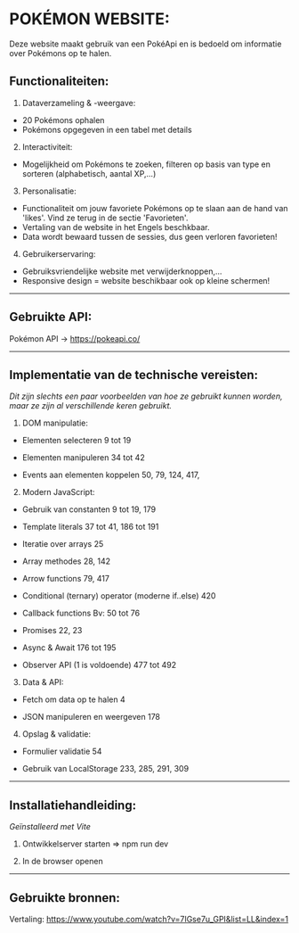 # POKÉMON WEBSITE:

Deze website maakt gebruik van een PokéApi en is bedoeld om informatie over Pokémons op te halen.

## Functionaliteiten:

1. Dataverzameling & -weergave: 
  - 20 Pokémons ophalen
  - Pokémons opgegeven in een tabel met details

2. Interactiviteit:
  - Mogelijkheid om Pokémons te zoeken, filteren op basis van type en sorteren (alphabetisch, aantal XP,...)

3. Personalisatie: 
  - Functionaliteit om jouw favoriete Pokémons op te slaan aan de hand van 'likes'. Vind ze terug in de sectie 'Favorieten'.
  - Vertaling van de website in het Engels beschkbaar.
  - Data wordt bewaard tussen de sessies, dus geen verloren favorieten!

4. Gebruikerservaring: 
  - Gebruiksvriendelijke website met verwijderknoppen,... 
  - Responsive design = website beschikbaar ook op kleine schermen!

****

## Gebruikte API:

Pokémon API -> https://pokeapi.co/
****

## Implementatie van de technische vereisten:
*Dit zijn slechts een paar voorbeelden van hoe ze gebruikt kunnen worden, maar ze zijn al verschillende keren gebruikt.*

1. DOM manipulatie:  
  - Elementen selecteren 
    9 tot 19

  - Elementen manipuleren 
    34 tot 42

  - Events aan elementen koppelen 
    50, 79, 124, 417, 

2. Modern JavaScript:  
  - Gebruik van constanten 
    9 tot 19, 179

  - Template literals 
    37 tot 41, 186 tot 191

  - Iteratie over arrays 
    25

  - Array methodes 
    28, 142

  - Arrow functions 
    79, 417

  - Conditional (ternary) operator (moderne if..else) 
    420

  - Callback functions
    Bv: 50 tot 76

  - Promises 
    22, 23

  - Async & Await 
    176 tot 195

  - Observer API (1 is voldoende) 
    477 tot 492

3. Data & API:  
  - Fetch om data op te halen 
    4

  - JSON manipuleren en weergeven
    178

4. Opslag & validatie:  
  - Formulier validatie 
    54

  - Gebruik van LocalStorage 
    233, 285, 291, 309

****

## Installatiehandleiding:

*Geïnstalleerd met Vite*
 
1. Ontwikkelserver starten
=> npm run dev
   
2. In de browser openen

****

## Gebruikte bronnen:

Vertaling: 
https://www.youtube.com/watch?v=7IGse7u_GPI&list=LL&index=1